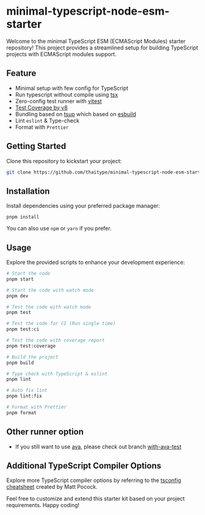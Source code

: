 # minimal-typescript-node-esm-starter

Welcome to the minimal TypeScript ESM (ECMAScript Modules) starter repository! This project provides a streamlined setup for building TypeScript projects with ECMAScript modules support.

## Feature
- Minimal setup with few config for TypeScript
- Run typescript without compile using [tsx](https://github.com/privatenumber/tsx)
- Zero-config test runner with [vitest](https://vitest.dev)
- [Test Coverage by v8](https://vitest.dev/guide/coverage.html)
- Bundling based on [tsup](https://github.com/egoist/tsup) which based on [esbuild](https://esbuild.github.io/)
- Lint `eslint` & Type-check
- Format with `Prettier`

## Getting Started
Clone this repository to kickstart your project:

```bash
git clone https://github.com/thaitype/minimal-typescript-node-esm-starter.git [project_name]
```

## Installation
Install dependencies using your preferred package manager:

```
pnpm install
```

You can also use `npm` or `yarn` if you prefer.

## Usage

Explore the provided scripts to enhance your development experience:

```bash
# Start the code
pnpm start

# Start the code with watch mode
pnpm dev

# Test the code with watch mode
pnpm test

# Test the code for CI (Run single time)
pnpm test:ci

# Test the code with coverage report
pnpm test:coverage

# Build the project
pnpm build

# Type check with TypeScript & eslint
pnpm lint

# Auto fix lint
pnpm lint:fix

# Format with Prettier
pnpm format
```

## Other runner option 
- If you still want to use [ava](https://github.com/avajs/ava), please check out branch [with-ava-test](https://github.com/thaitype/minimal-typescript-node-esm-starter/tree/with-ava-test)

## Additional TypeScript Compiler Options

Explore more TypeScript compiler options by referring to the [tsconfig cheatsheet](https://www.totaltypescript.com/tsconfig-cheat-sheet) created by Matt Pocock.

Feel free to customize and extend this starter kit based on your project requirements. Happy coding!